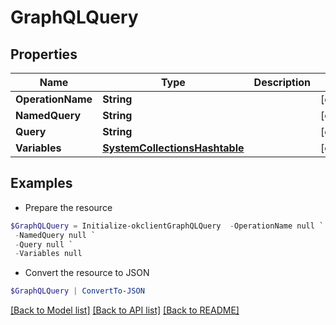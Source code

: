 # GraphQLQuery
## Properties

Name | Type | Description | Notes
------------ | ------------- | ------------- | -------------
**OperationName** | **String** |  | [optional] 
**NamedQuery** | **String** |  | [optional] 
**Query** | **String** |  | [optional] 
**Variables** | [**SystemCollectionsHashtable**](.md) |  | [optional] 

## Examples

- Prepare the resource
```powershell
$GraphQLQuery = Initialize-okclientGraphQLQuery  -OperationName null `
 -NamedQuery null `
 -Query null `
 -Variables null
```

- Convert the resource to JSON
```powershell
$GraphQLQuery | ConvertTo-JSON
```

[[Back to Model list]](../README.md#documentation-for-models) [[Back to API list]](../README.md#documentation-for-api-endpoints) [[Back to README]](../README.md)

